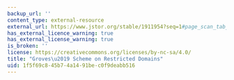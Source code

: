 ```yaml
---
backup_url: ''
content_type: external-resource
external_url: https://www.jstor.org/stable/1911954?seq=1#page_scan_tab_contents
has_external_licence_warning: true
has_external_license_warning: true
is_broken: ''
license: https://creativecommons.org/licenses/by-nc-sa/4.0/
title: "Groves\u2019 Scheme on Restricted Domains"
uid: 1f5f69c8-45b7-4a14-91be-c0f9deabb516
---
```

